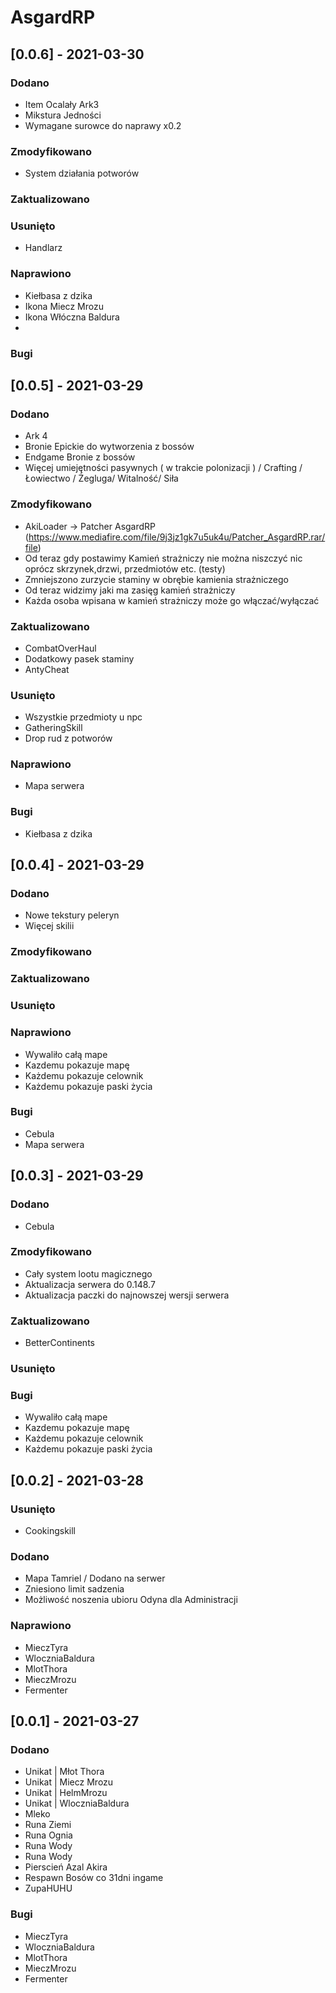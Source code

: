 # AsgardRP

## [0.0.6] - 2021-03-30
### Dodano
- Item Ocalały Ark3
- Mikstura Jedności
- Wymagane surowce do naprawy x0.2
### Zmodyfikowano
- System działania potworów
### Zaktualizowano
### Usunięto
- Handlarz
### Naprawiono
- Kiełbasa z dzika
- Ikona Miecz Mrozu
- Ikona Włóczna Baldura
- 
### Bugi

## [0.0.5] - 2021-03-29
### Dodano
- Ark 4
- Bronie Epickie do wytworzenia z bossów
- Endgame Bronie z bossów
- Więcej umiejętności pasywnych ( w trakcie polonizacji ) / Crafting / Łowiectwo / Żegluga/ Witalność/ Siła
### Zmodyfikowano
- AkiLoader -> Patcher AsgardRP (https://www.mediafire.com/file/9j3jz1gk7u5uk4u/Patcher_AsgardRP.rar/file)
- Od teraz gdy postawimy Kamień strażniczy nie można niszczyć nic oprócz skrzynek,drzwi, przedmiotów etc. (testy)
- Zmniejszono zurzycie staminy w obrębie kamienia strażniczego
- Od teraz widzimy jaki ma zasięg kamień strażniczy
- Każda osoba wpisana w kamień strażniczy może go włączać/wyłączać
### Zaktualizowano
- CombatOverHaul
- Dodatkowy pasek staminy
- AntyCheat
### Usunięto
- Wszystkie przedmioty u npc
- GatheringSkill
- Drop rud z potworów
### Naprawiono
- Mapa serwera
### Bugi
- Kiełbasa z dzika

## [0.0.4] - 2021-03-29
### Dodano
- Nowe tekstury peleryn
- Więcej skilii
### Zmodyfikowano
### Zaktualizowano
### Usunięto
### Naprawiono
- Wywaliło całą mape 
- Kazdemu pokazuje mapę
- Każdemu pokazuje celownik
- Każdemu pokazuje paski życia
### Bugi
- Cebula
- Mapa serwera

## [0.0.3] - 2021-03-29
### Dodano
- Cebula
### Zmodyfikowano
- Cały system lootu magicznego
- Aktualizacja serwera do 0.148.7
- Aktualizacja paczki do najnowszej wersji serwera
### Zaktualizowano
- BetterContinents
### Usunięto
### Bugi
- Wywaliło całą mape 
- Kazdemu pokazuje mapę
- Każdemu pokazuje celownik
- Każdemu pokazuje paski życia

## [0.0.2] - 2021-03-28
### Usunięto
- Cookingskill
### Dodano
- Mapa Tamriel / Dodano na serwer
- Zniesiono limit sadzenia 
- Możliwość noszenia ubioru Odyna dla Administracji
### Naprawiono
- MieczTyra
- WloczniaBaldura
- MlotThora
- MieczMrozu
- Fermenter

## [0.0.1] - 2021-03-27
### Dodano
- Unikat | Młot Thora
- Unikat | Miecz Mrozu
- Unikat | HelmMrozu
- Unikat | WloczniaBaldura
- Mleko
- Runa Ziemi
- Runa Ognia
- Runa Wody
- Runa Wody
- Pierscień Azal Akira
- Respawn Bosów co 31dni ingame
- ZupaHUHU
### Bugi
- MieczTyra
- WloczniaBaldura
- MlotThora
- MieczMrozu
- Fermenter
